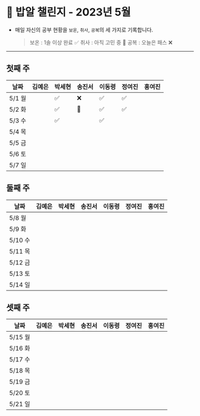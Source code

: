 # 🍚 밥알 챌린지 - 2023년 5월
- 매일 자신의 공부 현황을 `보온`, `취사`, `공복`의 세 가지로 기록합니다.
    
    > 보온 : 1솔 이상 완료 ✅
    취사 : 아직 고민 중 🤔
    공복 : 오늘은 패스 ❌
---

## 첫째 주

**날짜**|김예은|박세현|송진서|이동령|정여진|홍여진
---|---|---|---|---|---|---
5/1 월| |✅|❌ |✅|✅| |
5/2 화| |✅|🤔 |✅|✅| |
5/3 수| |✅ | |✅| | |
5/4 목| | | | | | |
5/5 금| | | | | | |
5/6 토| | | | | | |
5/7 일| | | | | | |


## 둘째 주

**날짜**|김예은|박세현|송진서|이동령|정여진|홍여진
---|---|---|---|---|---|---
5/8 월| | | | | | |
5/9 화| | | | | | |
5/10 수| | | | | | |
5/11 목| | | | | | |
5/12 금| | | | | | |
5/13 토| | | | | | |
5/14 일| | | | | | |


## 셋째 주

**날짜**|김예은|박세현|송진서|이동령|정여진|홍여진
---|---|---|---|---|---|---
5/15 월| | | | | | |
5/16 화| | | | | | |
5/17 수| | | | | | |
5/18 목| | | | | | |
5/19 금| | | | | | |
5/20 토| | | | | | |
5/21 일| | | | | | |


